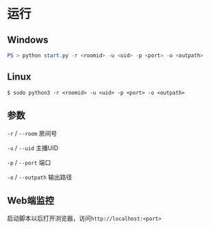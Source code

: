 # 运行

## Windows

```powershell
PS > python start.py -r <roomid> -u <uid> -p <port> -o <outpath>
```

## Linux

```shell
$ sudo python3 -r <roomid> -u <uid> -p <port> -o <outpath>
```

## 参数

`-r` / `--room` 房间号

`-u` / `--uid` 主播UID

`-p` / `--port` 端口

`-o` / `--outpath` 输出路径

## Web端监控

启动脚本以后打开浏览器，访问`http://localhost:<port>`



<link rel="stylesheet" href="https://cdn.jsdelivr.net/npm/gitalk@1/dist/gitalk.css">

<script src="https://cdn.jsdelivr.net/npm/gitalk@1/dist/gitalk.min.js"></script>

<div id="gitalk-container"></div>

<script>
    const gitalk = new Gitalk({
        clientID: "a9f7d3f091928b45e225",
        clientSecret: "af98a2e872ffd57b4443842cd200d5acf50d7f7d",
        repo: "BiliRec",
        owner: "Dreammer12138",
        admin: ['Dreammer12138'],
        id: location.pathname
    });
    gitalk.render('gitalk-container');
</script>